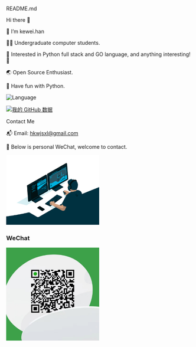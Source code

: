 README.md

Hi there 👋

🥷 I’m kewei.han

👨‍🎓 Undergraduate computer students.

🧪 Interested in Python full stack and GO language, and anything interesting! 🤩

🌏 Open Source Enthusiast.

🌱 Have fun with Python.

![Language](https://img.shields.io/badge/language-python-blue)

[![我的 GitHub 数据](https://github-readme-stats.vercel.app/api?username=hkwjsxl)]()


Contact Me

📬 Email: hkwjsxl@gmail.com

🌱 Below is personal WeChat, welcome to contact.

<img src="https://github.com/hkwjsxl/hkwjsxl/blob/main/images/code.gif" alt="code" width="50%" height="50%">

###  WeChat

<img src="https://github.com/hkwjsxl/hkwjsxl/blob/main/images/wechat.jpg" alt="code" width="50%" height="50%">